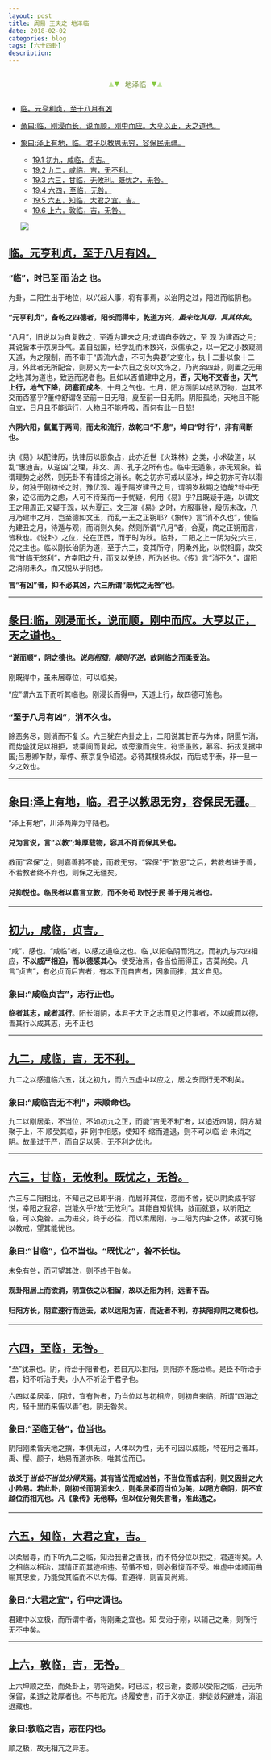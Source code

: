 ```yaml
---
layout: post
title: 周易 王夫之 地泽临
date: 2018-02-02
categories: blog
tags: [六十四卦]
description: 
---
```


<span id = "jump"></span>


<section style="margin: 0px auto; text-align: center;">
    <section class="xhr" style="width: 0px; height: 0px; border-left: 5px solid transparent; border-right: 5px solid transparent; border-bottom: 10px solid rgb(135, 201, 67); display: inline-block; opacity: 0.5; border-top-color: rgb(135, 201, 67);"></section>
    <section class="xhr" style="width: 0px; height: 0px; border-left: 5px solid transparent; border-right: 5px solid transparent; border-top: 10px solid rgb(135, 201, 67); display: inline-block; margin-left: -3px; border-bottom-color: rgb(135, 201, 67);"></section>
    <section style="
margin-left: 0.5em;
display: inline-block;">
        <p>
            <span style="color: rgb(118, 146, 60);">地泽临</span>
        </p>
    </section>
    <section class="xhr" style="margin-left: 0.5em; width: 0px; height: 0px; border-left: 5px solid transparent; border-right: 5px solid transparent; border-top: 10px solid rgb(135, 201, 67); display: inline-block; border-bottom-color: rgb(135, 201, 67);"></section>
    <section class="xhr" style="width: 0px; height: 0px; border-left: 5px solid transparent; border-right: 5px solid transparent; border-bottom: 10px solid rgb(135, 201, 67); display: inline-block; opacity: 0.5; margin-left: -3px; border-top-color: rgb(135, 201, 67);"></section>
</section>

- [临。元亨利贞，至于八月有凶](#jump至于八月有凶)
- [彖曰:临，刚浸而长，说而顺，刚中而应。大亨以正，天之道也。](#jump刚浸而长)
- [象曰:泽上有地，临。君子以教思无穷，容保民无疆。](#jump泽上有地)
  - [19.1 初九，咸临，贞吉。](#jump咸临，贞吉)
  - [19.2 九二，咸临，吉，无不利。](#jump咸临)
  - [19.3 六三，甘临，无攸利。既忧之，无咎。](#jump甘临)
  - [19.4 六四，至临，无咎。](#jump至临)
  - [19.5 六五，知临，大君之宜，吉。](#jump知临)
  - [19.6 上六，敦临，吉，无咎。](#jump敦临)
  
  ![](http://www.guoyi360.com/uploads/allimg/130425/1-1304250U645548.jpg)


<span id = "jump至于八月有凶"></span>
## [临。元亨利贞，至于八月有凶。](#jump)
### “临”，时已至 而 治之 也。


为卦，二阳生出于地位，以兴起人事，将有事焉，以治阴之过，阳进而临阴也。
#### “元亨利贞”，备乾之四德者，阳长而得中，乾道方兴，*虽未讫其用，具其体矣*。


“八月”，旧说以为自复数之，至遁为建未之月;或谓自泰数之，至 观 为建酉之月;其说皆本于京房卦气。盖自战国，经学乱而术数兴，汉儒承之，以一定之小数窥测天道，为之限制，而不审于“周流六虚，不可为典要”之变化，执十二卦以象十二月，外此者无所配合，则房又为一卦六日之说以文饰之，乃尚余四卦，则置之无用之地;其为道也，致远而泥者也。且如以否值建申之月，**否，天地不交者也，天气上行，地气下降，闭塞而成冬**，十月之气也。七月，阳方函阴以成熟万物，岂其不交而否塞乎?董仲舒谓冬至前一日无阳，夏至前一日无阴。阴阳孤绝，天地且不能自立，日月且不能运行，人物且不能呼吸，而何有此一日哉!


#### 六阴六阳，氤氲于两间，而太和流行，故乾曰“不 息”，坤曰“时 行”，非有间断也。


执《易》以配律历，执律历以限象占，此亦近世《火珠林》之类，小术破道，以乱“惠迪吉，从逆凶”之理，非文、周、孔子之所有也。临中无遁象，亦无观象。若谓理势之必然，则无卦不有错综之消长。乾之初亦可戒以坚冰，坤之初亦可许以潜龙，何独于刚初长之时，豫优观、遁于隔岁建丑之月，谓明岁秋期之迫哉?卦中无象，逆亿而为之虑，人可不待笼而一于忧疑，何用《易》乎?且既疑于遁，以谓文王之用周正;又疑于观，以为夏正。文王演《易》之时，方服事殷，殷历未改，八月乃建申之月，岂至德如文王，而乱一王之正朔耶?《象传》言“消不久也”，使临为建丑之月，待遁与观，而消则久矣。然则所谓“八月”者，合夏，商之正朔而言，皆秋也。《说卦》之位，兑在正西，而于时为秋。临卦，二阳之上一阴为兑;六三，兑之主也。临以刚长治阴为道，至于六三，变其所守，阴柔外比，以悦相靡，故交言“甘临无悠利”，方幸阳之升，而又以兑终，所为凶也。《传》言“消不久”，谓阳之消阴未久，而又悦从乎阴也。


**言“有凶”者，抑不必其凶，六三所谓“既忧之无咎”也**。

----

<span id = "jump刚浸而长"></span>
## [彖曰:临，刚浸而长，说而顺，刚中而应。大亨以正，天之道也。](#jump)
#### “说而顺”，阴之德也。***说则相随，顺则不逆***，故刚临之而柔受治。
刚既得中，虽未居尊位，可以临矣。


“应”谓六五下而听其临也。刚浸长而得中，天道上行，故四德可施也。

### “至于八月有凶”，消不久也。
除恶务尽，则消而不复长。六三犹在内卦之上，二阳说其甘而与为体，阴慝乍消，而势盛犹足以相拒，或乘间而复起，或旁激而变生。符坚虽败，慕容、拓拔复据中国;吕惠卿乍默，章停、蔡京复争绍述。必待其根株永拔，而后成乎泰，非一旦一夕之效也。

----

<span id = "jump泽上有地"></span>
## [象曰:泽上有地，临。君子以教思无穷，容保民无疆。](#jump)
“泽上有地”，川泽两岸为平陆也。

#### 兑为言说，言“以教”;坤厚载物，容其不肖而保其贤也。
教而“容保”之，则嘉善矜不能，而教无穷。“容保”于“教思”之后，若教者进于善，不若教者终不弃也，则保之无疆矣。

#### 兑抑悦也。临民者以嘉言立教，而不务苟 取悦于民 善于用兑者也。

----

<span id = "jump咸临，贞吉"></span>
## [初九，咸临，贞吉。](#jump)
“咸”，感也。“咸临”者，以感之道临之也。临 ,以阳临阴而消之，而初九与六四相应，**不以威严相迫，而以德感其心**，使受治焉，各当位而得正，吉莫尚矣。凡言“贞吉”，有必贞而后吉者，有本正而自吉者，因象而推，其义自见。

### 象曰:“咸临贞吉”，志行正也。
**临者其志，咸者其行**。阳长消阴，本君子大正之志而见之行事者，不以威而以德，善其行以成其志，无不正也

----

<span id = "jump咸临"></span>
## [九二，咸临，吉，无不利。](#jump)
九二之以感道临六五，犹之初九，而六五虚中以应之，居之安而行无不利矣。

### 象曰:“咸临吉无不利”，未顺命也。
九二以刚居柔，不当位，不如初九之正，而能“吉无不利”者，以迫近四阴，阴方凝聚于上，不 顺受其临，非 刚中相感，使知不 缩而速退，则不可以临 治 未消之阴。故虽过于严，而自足以感，无不利之优也。

----

<span id = "jump甘临"></span>
## [六三，甘临，无攸利。既忧之，无咎。](#jump)
六三与二阳相比，不知己之已即乎消，而居非其位，恋而不舍，徒以阴柔成乎容悦，幸阳之我容，岂能久乎?故“无攸利”。其能自知忧惧，敛而就退，以听阳之临，可以免咎。三为进交，终于必往，而以柔居刚，与二阳为内卦之体，故犹可施以教戒，望其能忧也。

### 象曰:“甘临”，位不当也。“既忧之”，咎不长也。
未免有咎，而可望其改，则不终于咎矣。

#### 观卦阳居上而欲消，阴宜依之以相留，故以近阳为利，远者不吉。

#### 归阳方长，阴宜速行而远去，故以远阳为吉，而近者不利，亦扶阳抑阴之微权也。

----

<span id = "jump至临"></span>
## [六四，至临，无咎。](#jump)
“至”犹来也。阴，待治于阳者也，若自亢以拒阳，则阳亦不施治焉。是臣不听治于君，妇不听治于夫，小人不听治于君子也。


六四以柔居柔，阴过，宜有咎者，乃当位以与初相应，则初自来临，所谓“四海之内，轻千里而来告以善”也，阴无咎矣。

### 象曰:“至临无咎”，位当也。
阴阳刚柔皆天地之撰，本俱无过，人体以为性，无不可因以成能，特在用之者耳。禹、樱、颜子，地易而道亦殊，唯其位而已。


#### 故爻于*当位不当位分得失*焉。其有当位而或凶咎，不当位而或吉利，则又因卦之大小险易。若此卦，刚初长而阴消未久，则柔居柔而当位为美，以阳方临阴，阴不宜越位而相亢也。凡《象传》无他释，但以位分得失言者，准此通之。

----

<span id = "jump知临"></span>
## [六五，知临，大君之宜，吉。](#jump)
以柔居尊，而下听九二之临，知治我者之善我，而不恃分位以拒之，君道得矣。人之相临以相治，其情正而其迹相违。苟惛不知，则必傲愎而不受。唯虚中体顺而曲喻其忠爱，乃能受其临而不以为侮。君道得，则吉莫尚焉。

### 象曰:“大君之宜”，行中之谓也。
君建中以立极，而所谓中者，得刚柔之宜也。知 受治于刚，以辅己之柔，则所行无不中矣。

----

<span id = "jump敦临"></span>
## [上六，敦临，吉，无咎。](#jump)
上六坤顺之至，而处卦上，阴将逝矣。时已过，权已谢，委顺以受阳之临，己无所保留，柔道之敦厚者也。不与阳亢，终履安吉，而于义亦正，非徒敛躬避难，消沮退藏也。

### 象曰:敦临之吉，志在内也。
顺之极，故无相亢之异志。












